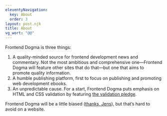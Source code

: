 ```yaml
---
eleventyNavigation:
  key: About
  order: 3
layout: post.njk
title: About
vg_wort: "@@"
---
```

Frontend Dogma is three things:

1. A quality-minded source for frontend development news and commentary. Not the most ambitious and comprehensive one—Frontend Dogma will feature other sites that do that—but one that aims to promote quality information.
2. A humble publishing platform, first to focus on publishing and promoting web development ebooks.
3. An unpredictable cause. For a start, Frontend Dogma puts emphasis on HTML and CSS validation by featuring [the validation pledge](/pledge/).

Frontend Dogma will be a little biased ([thanks, Jens](https://meiert.com/en/)), but that’s hard to avoid on a website.